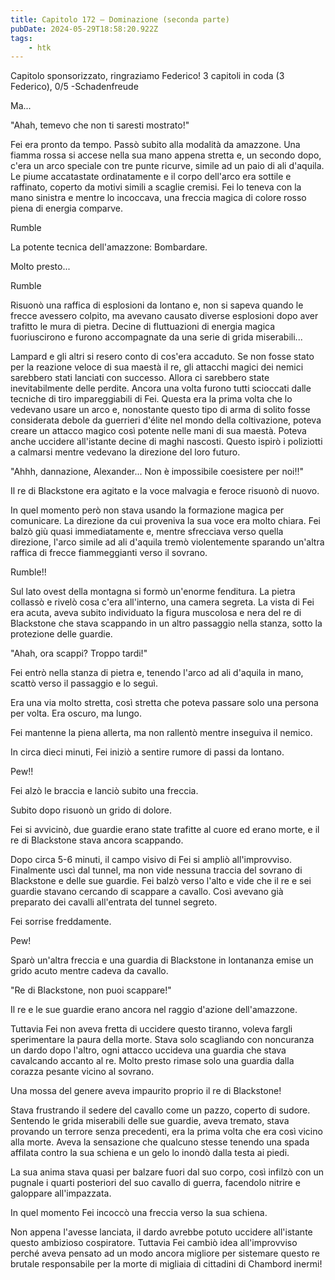 ```yaml
---
title: Capitolo 172 – Dominazione (seconda parte)
pubDate: 2024-05-29T18:58:20.922Z
tags:
    - htk
---
```



Capitolo sponsorizzato, ringraziamo Federico!
3 capitoli in coda (3 Federico), 0/5
-Schadenfreude


Ma...


"Ahah, temevo che non ti saresti mostrato!"


Fei era pronto da tempo. Passò subito alla modalità da amazzone. Una fiamma rossa si accese nella sua mano appena stretta e, un secondo dopo, c'era un arco speciale con tre punte ricurve, simile ad un paio di ali d'aquila. Le piume accatastate ordinatamente e il corpo dell'arco era sottile e raffinato, coperto da motivi simili a scaglie cremisi. Fei lo teneva con la mano sinistra e mentre lo incoccava, una freccia magica di colore rosso piena di energia comparve.


Rumble


La potente tecnica dell'amazzone: Bombardare.


Molto presto...


Rumble


Risuonò una raffica di esplosioni da lontano e, non si sapeva quando le frecce avessero colpito, ma avevano causato diverse esplosioni dopo aver trafitto le mura di pietra. Decine di fluttuazioni di energia magica fuoriuscirono e furono accompagnate da una serie di grida miserabili...


Lampard e gli altri si resero conto di cos'era accaduto. Se non fosse stato per la reazione veloce di sua maestà il re, gli attacchi magici dei nemici sarebbero stati lanciati con successo.
Allora ci sarebbero state inevitabilmente delle perdite. Ancora una volta furono tutti scioccati dalle tecniche di tiro impareggiabili di Fei. Questa era la prima volta che lo vedevano usare un arco e, nonostante questo tipo di arma di solito fosse considerata debole da guerrieri d'élite nel mondo della coltivazione, poteva creare un attacco magico così potente nelle mani di sua maestà.
Poteva anche uccidere all'istante decine di maghi nascosti. Questo ispirò i poliziotti a calmarsi mentre vedevano la direzione del loro futuro.


"Ahhh, dannazione, Alexander... Non è impossibile coesistere per noi!!"


Il re di Blackstone era agitato e la voce malvagia e feroce risuonò di nuovo.


In quel momento però non stava usando la formazione magica per comunicare. La direzione da cui proveniva la sua voce era molto chiara. Fei balzò giù quasi immediatamente e, mentre sfrecciava verso quella direzione, l'arco simile ad ali d'aquila tremò violentemente sparando un'altra raffica di frecce fiammeggianti verso il sovrano.


Rumble!!


Sul lato ovest della montagna si formò un'enorme fenditura. La pietra collassò e rivelò cosa c'era all'interno, una camera segreta. La vista di Fei era acuta, aveva subito individuato la figura muscolosa e nera del re di Blackstone che stava scappando in un altro passaggio nella stanza, sotto la protezione delle guardie.


"Ahah, ora scappi? Troppo tardi!"


Fei entrò nella stanza di pietra e, tenendo l'arco ad ali d'aquila in mano, scattò verso il passaggio e lo seguì.


Era una via molto stretta, così stretta che poteva passare solo una persona per volta. Era oscuro, ma lungo.


Fei mantenne la piena allerta, ma non rallentò mentre inseguiva il nemico.


In circa dieci minuti, Fei iniziò a sentire rumore di passi da lontano.


Pew!!


Fei alzò le braccia e lanciò subito una freccia.


Subito dopo risuonò un grido di dolore.


Fei si avvicinò, due guardie erano state trafitte al cuore ed erano morte, e il re di Blackstone stava ancora scappando.


Dopo circa 5-6 minuti, il campo visivo di Fei si ampliò all'improvviso. Finalmente uscì dal tunnel, ma non vide nessuna traccia del sovrano di Blackstone e delle sue guardie. Fei balzò verso l'alto e vide che il re e sei guardie stavano cercando di scappare a cavallo. Così avevano già preparato dei cavalli all'entrata del tunnel segreto.


Fei sorrise freddamente.


Pew!


Sparò un'altra freccia e una guardia di Blackstone in lontananza emise un grido acuto mentre cadeva da cavallo.


"Re di Blackstone, non puoi scappare!"


Il re e le sue guardie erano ancora nel raggio d'azione dell'amazzone.


Tuttavia Fei non aveva fretta di uccidere questo tiranno, voleva fargli sperimentare la paura della morte. Stava solo scagliando con noncuranza un dardo dopo l'altro, ogni attacco uccideva una guardia che stava cavalcando accanto al re. Molto presto rimase solo una guardia dalla corazza pesante vicino al sovrano.


Una mossa del genere aveva impaurito proprio il re di Blackstone!


Stava frustrando il sedere del cavallo come un pazzo, coperto di sudore. Sentendo le grida miserabili delle sue guardie, aveva tremato, stava provando un terrore senza precedenti, era la prima volta che era così vicino alla morte. Aveva la sensazione che qualcuno stesse tenendo una spada affilata contro la sua schiena e un gelo lo inondò dalla testa ai piedi.


La sua anima stava quasi per balzare fuori dal suo corpo, così infilzò con un pugnale i quarti posteriori del suo cavallo di guerra, facendolo nitrire e galoppare all'impazzata.


In quel momento Fei incoccò una freccia verso la sua schiena.


Non appena l'avesse lanciata, il dardo avrebbe potuto uccidere all'istante questo ambizioso cospiratore. Tuttavia Fei cambiò idea all'improvviso perché aveva pensato ad un modo ancora migliore per sistemare questo re brutale responsabile per la morte di migliaia di cittadini di Chambord inermi!





